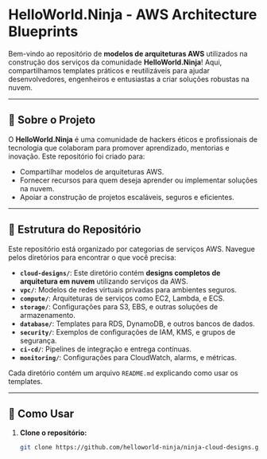 # HelloWorld.Ninja - AWS Architecture Blueprints

Bem-vindo ao repositório de **modelos de arquiteturas AWS** utilizados na construção dos serviços da comunidade **HelloWorld.Ninja**! Aqui, compartilhamos templates práticos e reutilizáveis para ajudar desenvolvedores, engenheiros e entusiastas a criar soluções robustas na nuvem.

---

## 🚀 Sobre o Projeto

O **HelloWorld.Ninja** é uma comunidade de hackers éticos e profissionais de tecnologia que colaboram para promover aprendizado, mentorias e inovação. Este repositório foi criado para:

- Compartilhar modelos de arquiteturas AWS.
- Fornecer recursos para quem deseja aprender ou implementar soluções na nuvem.
- Apoiar a construção de projetos escaláveis, seguros e eficientes.

---

## 📂 Estrutura do Repositório

Este repositório está organizado por categorias de serviços AWS. Navegue pelos diretórios para encontrar o que você precisa:

- **`cloud-designs/`**: Este diretório contém **designs completos de arquitetura em nuvem** utilizando serviços da AWS.
- **`vpc/`**: Modelos de redes virtuais privadas para ambientes seguros.
- **`compute/`**: Arquiteturas de serviços como EC2, Lambda, e ECS.
- **`storage/`**: Configurações para S3, EBS, e outras soluções de armazenamento.
- **`database/`**: Templates para RDS, DynamoDB, e outros bancos de dados.
- **`security/`**: Exemplos de configurações de IAM, KMS, e grupos de segurança.
- **`ci-cd/`**: Pipelines de integração e entrega contínuas.
- **`monitoring/`**: Configurações para CloudWatch, alarms, e métricas.

Cada diretório contém um arquivo `README.md` explicando como usar os templates.

---

## 🌟 Como Usar

1. **Clone o repositório:**
   ```bash
   git clone https://github.com/helloworld-ninja/ninja-cloud-designs.git
